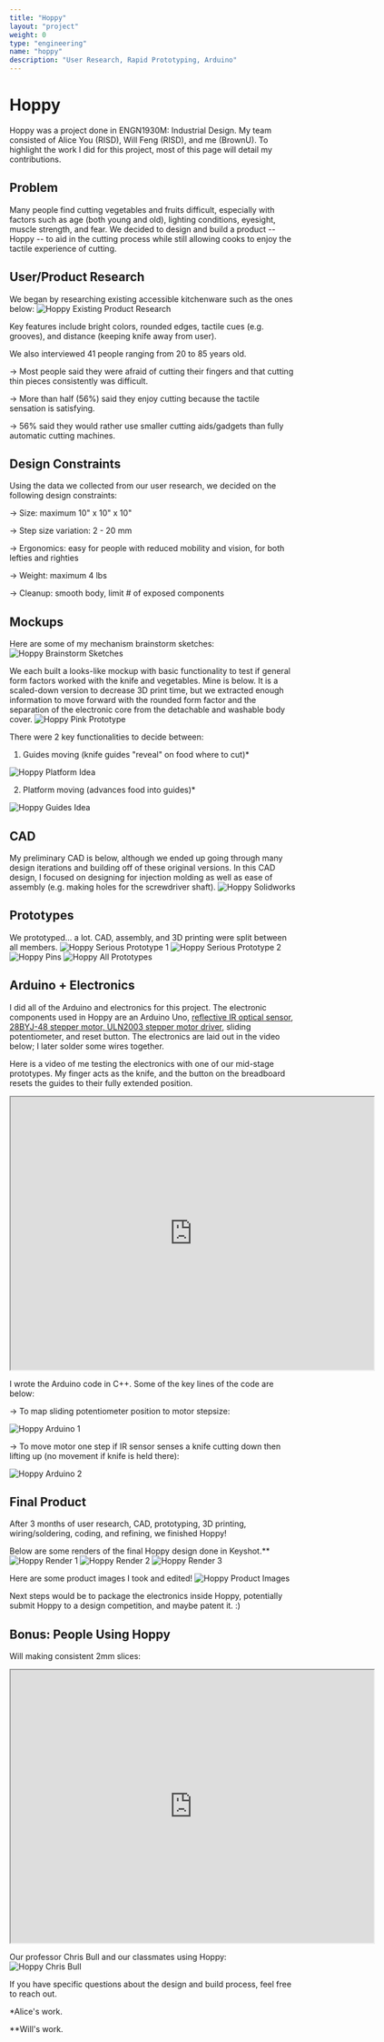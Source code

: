 ```yaml
---
title: "Hoppy"
layout: "project"
weight: 0
type: "engineering"
name: "hoppy"
description: "User Research, Rapid Prototyping, Arduino"
---
```


# Hoppy

Hoppy was a project done in ENGN1930M: Industrial Design. My team consisted of Alice You (RISD), Will Feng (RISD), and me (BrownU). To highlight the work I did for this project, most of this page will detail my contributions.

## Problem

Many people find cutting vegetables and fruits difficult, especially with factors such as age (both young and old), lighting conditions, eyesight, muscle strength, and fear. We decided to design and build a product -- Hoppy -- to aid in the cutting process while still allowing cooks to enjoy the tactile experience of cutting.

## User/Product Research

We began by researching existing accessible kitchenware such as the ones below:
![Hoppy Existing Product Research](/img/hoppyresearch.png)

Key features include bright colors, rounded edges, tactile cues (e.g. grooves), and distance (keeping knife away from user).

We also interviewed 41 people ranging from 20 to 85 years old.

→ Most people said they were afraid of cutting their fingers and that cutting thin pieces consistently was difficult.

→ More than half (56%) said they enjoy cutting because the tactile sensation is satisfying.

→ 56% said they would rather use smaller cutting aids/gadgets than fully automatic cutting machines.

## Design Constraints

Using the data we collected from our user research, we decided on the following design constraints:

→ Size: maximum 10" x 10" x 10"

→ Step size variation: 2 - 20 mm

→ Ergonomics: easy for people with reduced mobility and vision, for both lefties and righties

→ Weight: maximum 4 lbs

→ Cleanup: smooth body, limit # of exposed components


## Mockups

Here are some of my mechanism brainstorm sketches:
![Hoppy Brainstorm Sketches](/img/hoppysketches.png)

We each built a looks-like mockup with basic functionality to test if general form factors worked with the knife and vegetables. Mine is below. It is a scaled-down version to decrease 3D print time, but we extracted enough information to move forward with the rounded form factor and the separation of the electronic core from the detachable and washable body cover.
![Hoppy Pink Prototype](/img/hoppypinkproto.png)

There were 2 key functionalities to decide between:
1) Guides moving (knife guides "reveal" on food where to cut)*

![Hoppy Platform Idea](/img/hoppyplatformidea.png)

2) Platform moving (advances food into guides)*

![Hoppy Guides Idea](/img/hoppyguidesidea.png)


## CAD
My preliminary CAD is below, although we ended up going through many design iterations and building off of these original versions. In this CAD design, I focused on designing for injection molding as well as ease of assembly (e.g. making holes for the screwdriver shaft).
![Hoppy Solidworks](/img/hoppycadproto-min.png)

## Prototypes

We prototyped... a lot. CAD, assembly, and 3D printing were split between all members.
![Hoppy Serious Prototype 1](/img/hoppyseriousproto1.png)
![Hoppy Serious Prototype 2](/img/hoppyseriousproto2.png)
![Hoppy Pins](/img/hoppypins.png)
![Hoppy All Prototypes](/img/hoppyallprotos.png)

## Arduino + Electronics

I did all of the Arduino and electronics for this project. The electronic components used in Hoppy are an Arduino Uno, [reflective IR optical sensor](https://www.adafruit.com/product/2349), [28BYJ-48 stepper motor, ULN2003 stepper motor driver](shorturl.at/hKNW0), sliding potentiometer, and reset button. The electronics are laid out in the video below; I later solder some wires together.

Here is a video of me testing the electronics with one of our mid-stage prototypes. My finger acts as the knife, and the button on the breadboard resets the guides to their fully extended position.

<iframe src="https://drive.google.com/file/d/1EnGN6mBB5_EcR_r4I3JE-M4waedxKc7_/preview" width="640" height="480" allow="autoplay"></iframe>

I wrote the Arduino code in C++. Some of the key lines of the code are below:

→ To map sliding potentiometer position to motor stepsize:

![Hoppy Arduino 1](/img/hoppyarduino1.png)


→ To move motor one step if IR sensor senses a knife cutting down then lifting up (no movement if knife is held there):

![Hoppy Arduino 2](/img/hoppyarduino2.png)


## Final Product

After 3 months of user research, CAD, prototyping, 3D printing, wiring/soldering, coding, and refining, we finished Hoppy!

Below are some renders of the final Hoppy design done in Keyshot.**
![Hoppy Render 1](/img/hoppyrender1.png)
![Hoppy Render 2](/img/hoppyrender2.png)
![Hoppy Render 3](/img/hoppyrender3.png)

Here are some product images I took and edited!
![Hoppy Product Images](/img/hoppyfinal.png)

Next steps would be to package the electronics inside Hoppy, potentially submit Hoppy to a design competition, and maybe patent it. :)

## Bonus: People Using Hoppy

Will making consistent 2mm slices:
<iframe src="https://drive.google.com/file/d/1ETL_O3dWgfhYkOqFqARmUIF3ES5pwQSB/preview" width="640" height="480" allow="autoplay"></iframe>

Our professor Chris Bull and our classmates using Hoppy:
![Hoppy Chris Bull](/img/hoppychrisbull.jpg)

If you have specific questions about the design and build process, feel free to reach out.

*Alice's work.

**Will's work.
